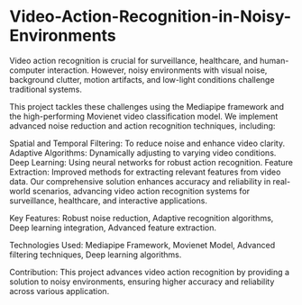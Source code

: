 # Video-Action-Recognition-in-Noisy-Environments
Video action recognition is crucial for surveillance, healthcare, and human-computer interaction. However, noisy environments with visual noise, background clutter, motion artifacts, and low-light conditions challenge traditional systems.

This project tackles these challenges using the Mediapipe framework and the high-performing Movienet video classification model. We implement advanced noise reduction and action recognition techniques, including:

Spatial and Temporal Filtering: To reduce noise and enhance video clarity.
Adaptive Algorithms: Dynamically adjusting to varying video conditions.
Deep Learning: Using neural networks for robust action recognition.
Feature Extraction: Improved methods for extracting relevant features from video data.
Our comprehensive solution enhances accuracy and reliability in real-world scenarios, advancing video action recognition systems for surveillance, healthcare, and interactive applications.

Key Features:
Robust noise reduction,
Adaptive recognition algorithms,
Deep learning integration,
Advanced feature extraction.

Technologies Used:
Mediapipe Framework,
Movienet Model,
Advanced filtering techniques,
Deep learning algorithms.

Contribution:
This project advances video action recognition by providing a solution to noisy environments, ensuring higher accuracy and reliability across various application.
